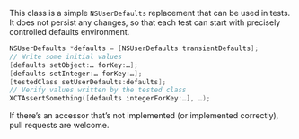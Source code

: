This class is a simple `NSUserDefaults` replacement that can be used in tests. It does not persist any changes, so that each test can start with precisely controlled defaults environment.

```objective-c
NSUserDefaults *defaults = [NSUserDefaults transientDefaults];
// Write some initial values
[defaults setObject:… forKey:…];
[defaults setInteger:… forKey:…];
[testedClass setUserDefaults:defaults];
// Verify values written by the tested class
XCTAssertSomething([defaults integerForKey:…], …);
```

If there’s an accessor that’s not implemented (or implemented correctly), pull requests are welcome.
